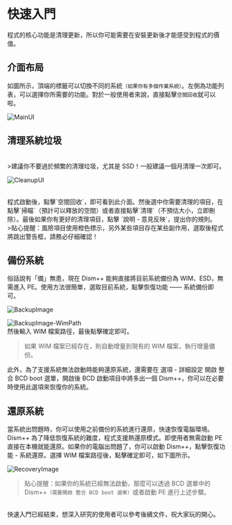 # 快速入門
程式的核心功能是清理更新，所以你可能需要在安裝更新後才能感受到程式的價值。

## 介面布局
如圖所示，頂端的標籤可以切換不同的系統`（如果你有多個作業系統）`。左側為功能列表，可以選擇你所需要的功能。對於一般使用者來說，直接點擊`空間回收`就可以啦。

![MainUI](./images/MainUI.png)

## 清理系統垃圾
<br>
>建議你不要過於頻繁的清理垃圾，尤其是 SSD！一般建議一個月清理一次即可。

![CleanupUI](./images/CleanupUI.png)

<br>
程式啟動後，點擊`空間回收`，即可看到此介面。然後選中你需要清理的項目，在點擊`掃瞄`（預計可以釋放的空間）或者直接點擊`清理`（不預估大小，立即刪除）。最後如果你有更好的清理項目，點擊 `說明 - 意見反映`，提出你的規則。

<br>
>貼心提醒：風險項目使用橙色標示，另外某些項目存在某些副作用，選取後程式將跳出警告框，請務必仔細確認！

## 備份系統
俗話說有「備」無患，現在 Dism++ 能夠直接將目前系統備份為 WIM、ESD，無需進入 PE。使用方法很簡單，選取目前系統，點擊恢復功能 —— 系統備份即可。

![BackupImage](./images/BackupImage.png)

![BackupImage-WimPath](./images/BackupImage-WimPath.png)
<br>然後輸入 WIM 檔案路徑，最後點擊確定即可。
>如果 WIM 檔案已經存在，則自動增量到現有的 WIM 檔案，執行增量備份。

此外，為了支援系統無法啟動時能夠還原系統，還需要在 選項 - 詳細設定 開啟 整合 BCD boot 選單，開啟後 BCD 啟動項目中將多出一個 Dism++，你可以在必要時使用此選項來恢復你的系統。

## 還原系統
當系統出問題時，你可以使用之前備份的系統進行還原，快速恢復電腦環境。Dism++ 為了降低恢復系統的難度，程式支援熱還原模式。即使用者無需啟動 PE 直接在本機就能還原。如果你的電腦出問題了，你可以啟動 Dism++，點擊恢復功能 -
系統還原。選擇 WIM 檔案路徑後，點擊確定即可，如下圖所示。

![RecoveryImage](./images/RecoveryImage.png)

>貼心提醒：如果你的系統已經無法啟動，那麼可以透過 BCD 選單中的 Dism++`（需要開啟 整合 BCD boot 選單）`或者啟動 PE 進行上述步驟。

<br>快速入門已經結束，想深入研究的使用者可以參考後續文件，祝大家玩的開心。
